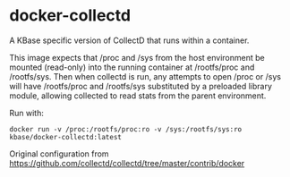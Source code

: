 # docker-collectd
A KBase specific version of CollectD that runs within a container.

This image expects that /proc and /sys from the host environment be mounted (read-only) into the running container at
/rootfs/proc and /rootfs/sys. Then when collectd is run, any attempts to open /proc or /sys will have
/rootfs/proc and /rootfs/sys substituted by a preloaded library module, allowing collected to read stats from the
parent environment.

Run with:
~~~
docker run -v /proc:/rootfs/proc:ro -v /sys:/rootfs/sys:ro kbase/docker-collectd:latest 
~~~
Original configuration from https://github.com/collectd/collectd/tree/master/contrib/docker

